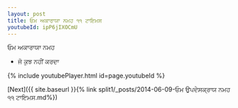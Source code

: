 ```yaml
---
layout: post
title: ਓਮ ਅਕਾਰਾਯਾ ਨਮਹ ੧੧ ਟਾਇਮਸ
youtubeId: ipP6jIXOCmU
---
```

 
 
 ਓਮ ਅਕਾਰਾਯਾ ਨਮਹ  
 
 -  ਜੋ ਕੁਝ ਨਹੀਂ ਕਰਦਾ 
 
  
 
  
 
 
 
 
 
 


{% include youtubePlayer.html id=page.youtubeId %}
 
[Next]({{ site.baseurl }}{% link  split1/_posts/2014-06-09-ਓਮ ਉਪਦੇਸਕ੍ਰਾਯ ਨਮਹ ੧੧ ਟਾਇਮਸ.md%})
 
